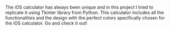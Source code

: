 The iOS calculator has always been unique and in this project I tried to replicate it using Tkinter library from Python.
This calculator includes all the functionalities and the design with the perfect colors specifically chosen for the iOS calculator.
Go and check it out! 
